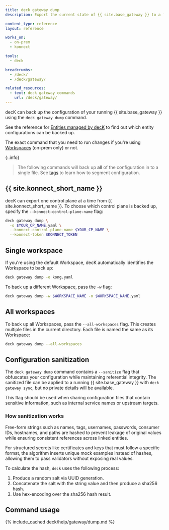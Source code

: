 ```yaml
---
title: deck gateway dump
description: Export the current state of {{ site.base_gateway }} to a file.

content_type: reference
layout: reference

works_on:
  - on-prem
  - konnect

tools:
  - deck

breadcrumbs:
  - /deck/
  - /deck/gateway/

related_resources:
  - text: deck gateway commands
    url: /deck/gateway/
---
```


decK can back up the configuration of your running {{ site.base_gateway }} using the `deck gateway dump` command.

See the reference for [Entities managed by decK](/deck/reference/entities/) to find out which entity configurations can be backed up.

The exact command that you need to run changes if you're using [Workspaces](/gateway/entities/workspace/) (on-prem only) or not.

{:.info}
> The following commands will back up **all** of the configuration in to a single file. See [tags](/deck/gateway/tags/) to learn how to segment configuration.

## {{ site.konnect_short_name }}

decK can export one control plane at a time from {{ site.konnect_short_name }}. To choose which control plane is backed up, specify the `--konnect-control-plane-name` flag:

```bash
deck gateway dump \
  -o $YOUR_CP_NAME.yaml \
  --konnect-control-plane-name $YOUR_CP_NAME \
  --konnect-token $KONNECT_TOKEN
```

## Single workspace

If you're using the default Workspace, decK automatically identifies the Workspace to back up:

```bash
deck gateway dump -o kong.yaml
```

To back up a different Workspace, pass the `-w` flag:

```bash
deck gateway dump -w $WORKSPACE_NAME -o $WORKSPACE_NAME.yaml
```

## All workspaces

To back up all Workspaces, pass the `--all-workspaces` flag.
This creates multiple files in the current directory. Each file is named the same as its Workspace:

```bash
deck gateway dump --all-workspaces
```

## Configuration sanitization

The `deck gateway dump` command contains a `--sanitize` flag that obfuscates your configuration while maintaining referential integrity. The sanitized file can be applied to a running {{ site.base_gateway }} with `deck gateway sync`, but no private details will be available.

This flag should be used when sharing configuration files that contain sensitive information, such as internal service names or upstream targets.

### How sanitization works

Free-form strings such as names, tags, usernames, passwords, consumer IDs, hostnames, and paths are hashed to prevent leakage of original values while ensuring consistent references across linked entities. 

For structured secrets like certificates and keys that must follow a specific format, the algorithm inserts unique mock examples instead of hashes, allowing them to pass validators without exposing real values.

To calculate the hash, `deck` uses the following process:

1. Produce a random salt via UUID generation.
1. Concatenate the salt with the string value and then produce a sha256 hash.
1. Use hex-encoding over the sha256 hash result.

## Command usage

{% include_cached deck/help/gateway/dump.md %}